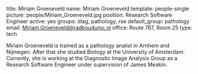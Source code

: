 title: Miriam Groeneveld
name: Miriam Groeneveld
template: people-single
picture: people/Miriam_Groeneveld.jpg
position: Research Software Engineer
active: yes
groups: diag, pathology, rse
default_group: pathology
email: Miriam.Groeneveld@radboudumc.nl
office: Route 767, Room 25
type: tech

Miriam Groeneveld is trained as a pathology analist in Arnhem and Nijmegen. After that she studied Biology at the University of Amsterdam. Currently, she is working at the Diagnostic Image Analysis Group as a Research Software Engineer under supervision of James Meakin​.
